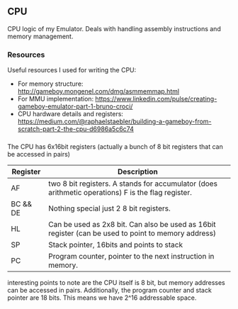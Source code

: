 ## CPU
CPU logic of my Emulator. Deals with handling assembly instructions and memory management.

### Resources
Useful resources I used for writing the CPU:

- For memory structure: http://gameboy.mongenel.com/dmg/asmmemmap.html
- For MMU implementation: https://www.linkedin.com/pulse/creating-gameboy-emulator-part-1-bruno-croci/
- CPU hardware details and registers: https://medium.com/@raphaelstaebler/building-a-gameboy-from-scratch-part-2-the-cpu-d6986a5c6c74


### 
The CPU has 6x16bit registers (actually a bunch of 8 bit registers that can be accessed in pairs)

| Register     | Description                                                                |
| -----------  | ---------------------------------------------------------------------------|
| AF           | two 8 bit registers. A stands for accumulator (does arithmetic operations) F is the flag register.|
| BC && DE      | Nothing special just 2 8 bit registers.|
| HL           | Can be used as 2x8 bit. Can also be used as 16bit register (can be used to point to memory address) |
| SP           | Stack pointer, 16bits and points to stack |
| PC           | Program counter, pointer to the next instruction in memory.

interesting points to note are the CPU itself is 8 bit, but memory addresses can be accessed in pairs. Additionally, the program counter and stack pointer are 18 bits. This means we have 2^16 addressable space.